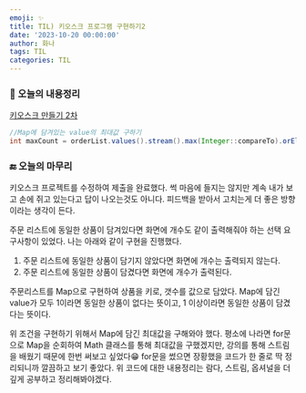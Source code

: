 ```yaml
---
emoji: ✨
title: TIL) 키오스크 프로그램 구현하기2
date: '2023-10-20 00:00:00'
author: 화나
tags: TIL
categories: TIL
---
```


### 📝 오늘의 내용정리

[키오스크 만들기 2차](https://hwana.github.io/naebaecamp/project/java-solo-project2/) 

```java
//Map에 담겨있는 value의 최대값 구하기
int maxCount = orderList.values().stream().max(Integer::compareTo).orElse(1);
```

### 🔚 오늘의 마무리
키오스크 프로젝트를 수정하여 제출을 완료했다. 썩 마음에 들지는 않지만 계속 내가 보고 손에 쥐고 있는다고 답이 나오는것도 아니다. 피드백을 받아서 고치는게 더 좋은 방향이라는 생각이 든다. 

주문 리스트에 동일한 상품이 담겨있다면 화면에 개수도 같이 출력해줘야 하는 선택 요구사항이 있었다. 나는 아래와 같이 구현을 진행했다.

1. 주문 리스트에 동일한 상품이 담기지 않았다면 화면에 개수는 출력되지 않는다.
2. 주문 리스트에 동일한 상품이 담겼다면 화면에 개수가 출력된다.

주문리스트를 Map으로 구현하여 상품을 키로, 갯수를 값으로 담았다. Map에 담긴 value가 모두 1이라면 동일한 상품이 없다는 뜻이고, 1 이상이라면 동일한 상품이 담겼다는 뜻이다.

위 조건을 구현하기 위해서 Map에 담긴 최대값을 구해와야 했다. 평소에 나라면 for문으로 Map을 순회하여 Math 클래스를 통해 최대값을 구했겠지만, 강의를 통해 스트림을 배웠기 때문에 한번 써보고 싶었다😁 for문을 썼으면 장황했을 코드가 한 줄로 딱 정리되니까 깔끔하고 보기 좋았다. 위 코드에 대한 내용정리는 람다, 스트림, 옵셔널을 더 깊게 공부하고 정리해봐야겠다.






